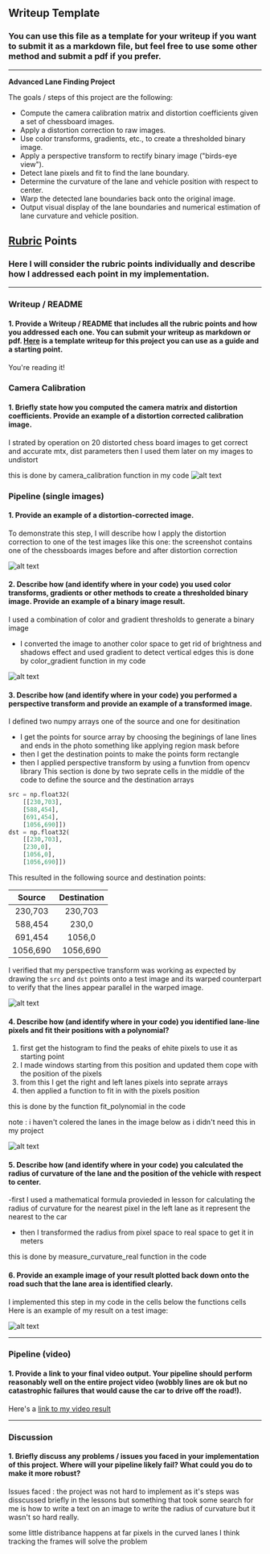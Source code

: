 ## Writeup Template

### You can use this file as a template for your writeup if you want to submit it as a markdown file, but feel free to use some other method and submit a pdf if you prefer.

---

**Advanced Lane Finding Project**

The goals / steps of this project are the following:

* Compute the camera calibration matrix and distortion coefficients given a set of chessboard images.
* Apply a distortion correction to raw images.
* Use color transforms, gradients, etc., to create a thresholded binary image.
* Apply a perspective transform to rectify binary image ("birds-eye view").
* Detect lane pixels and fit to find the lane boundary.
* Determine the curvature of the lane and vehicle position with respect to center.
* Warp the detected lane boundaries back onto the original image.
* Output visual display of the lane boundaries and numerical estimation of lane curvature and vehicle position.

[//]: # (Image References)

[image1]: ./output_images/distortion.jpg "Undistorted"
[image2]: ./test_images/test2.jpg "Road Transformed"
[image3]: ./output_images/binary.jpg "Binary Example"
[image4]: ./output_images/War.jpg "Warp Example"
[image5]: ./output_images/polyfit.jpg "Fit Visual"
[image6]: ./output_images/radCur.jpg "Output"
[video1]: ./project_video_output.mp4 "Video"

## [Rubric](https://review.udacity.com/#!/rubrics/571/view) Points

### Here I will consider the rubric points individually and describe how I addressed each point in my implementation.  

---

### Writeup / README

#### 1. Provide a Writeup / README that includes all the rubric points and how you addressed each one.  You can submit your writeup as markdown or pdf.  [Here](https://github.com/udacity/CarND-Advanced-Lane-Lines/blob/master/writeup_template.md) is a template writeup for this project you can use as a guide and a starting point.  

You're reading it!

### Camera Calibration

#### 1. Briefly state how you computed the camera matrix and distortion coefficients. Provide an example of a distortion corrected calibration image.

I strated by operation on 20 distorted chess board images  to get correct and accurate  mtx, dist parameters 
then I used them later on my images to undistort 

this is done by camera_calibration function in my code
![alt text][image1]

### Pipeline (single images)

#### 1. Provide an example of a distortion-corrected image.

To demonstrate this step, I will describe how I apply the distortion correction to one of the test images like this one:
the screenshot contains one of the chessboards images before and after distortion correction 


![alt text][image2]

#### 2. Describe how (and identify where in your code) you used color transforms, gradients or other methods to create a thresholded binary image.  Provide an example of a binary image result.

I used a combination of color and gradient thresholds to generate a binary image  
- I converted the image to another color space to get rid of brightness and shadows effect and used gradient to detect vertical edges
this is done by color_gradient function in my code

![alt text][image3]

#### 3. Describe how (and identify where in your code) you performed a perspective transform and provide an example of a transformed image.

I defined two numpy arrays one of the source and one for desitination 
- I get the points for source array by choosing the beginings of lane lines and ends in the photo something like applying region mask before
- then I get the destination points to make the points form rectangle 
- then I applied perspective transform by using a funvtion from opencv library
 This section is done by two seprate cells in the middle of the code to define the source and the destination arrays 

```python
src = np.float32(
    [[230,703],
    [588,454],
    [691,454],
    [1056,690]])
dst = np.float32(
    [[230,703],
    [230,0],
    [1056,0],
    [1056,690]])
```

This resulted in the following source and destination points:

| Source        | Destination   | 
|:-------------:|:-------------:| 
| 230,703    | 230,703      | 
| 588,454     | 230,0    |
| 691,454   |1056,0     |
| 1056,690     |1056,690      |

I verified that my perspective transform was working as expected by drawing the `src` and `dst` points onto a test image and its warped counterpart to verify that the lines appear parallel in the warped image.

![alt text][image4]

#### 4. Describe how (and identify where in your code) you identified lane-line pixels and fit their positions with a polynomial?
1) first get the histogram to find the peaks of ehite pixels to use it as starting point 
2) I made windows starting from this position and updated them cope with the position of the pixels 
3) from this I get the right and left lanes pixels into seprate arrays 
4) then applied a function to fit in  with the pixels position 

this is done by the function fit_polynomial in the code 

note : i haven't colered the lanes in the image below as i didn't need this in my project




![alt text][image5]

#### 5. Describe how (and identify where in your code) you calculated the radius of curvature of the lane and the position of the vehicle with respect to center.

-first I used a mathematical formula provieded in lesson for calculating the radius of curvature for the nearest pixel in the left 
lane as it represent the nearest to the car
- then I transformed the radius from pixel space to real space to get it in meters

this is done by  measure_curvature_real function in the code

#### 6. Provide an example image of your result plotted back down onto the road such that the lane area is identified clearly.

I implemented this step in my code in the cells below the functions cells Here is an example of my result on a test image:

![alt text][image6]

---

### Pipeline (video)

#### 1. Provide a link to your final video output.  Your pipeline should perform reasonably well on the entire project video (wobbly lines are ok but no catastrophic failures that would cause the car to drive off the road!).

Here's a [link to my video result](./project_video.mp4)

---

### Discussion

#### 1. Briefly discuss any problems / issues you faced in your implementation of this project.  Where will your pipeline likely fail?  What could you do to make it more robust?

Issues faced :
the project was not hard to implement as it's steps was disscussed briefly in the lessons but something that took some search for me is how to write a text on an image to write the radius of curvature but it wasn't so hard really.

some little distribance happens at far pixels in the curved lanes I think tracking the frames will solve the problem
